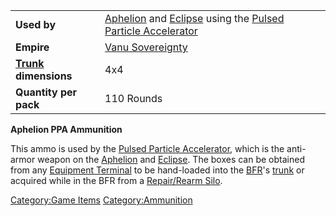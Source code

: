 |                                          |                                                                                                                                                         |
|------------------------------------------|---------------------------------------------------------------------------------------------------------------------------------------------------------|
| **Used by**                              | [Aphelion](Aphelion "wikilink") and [Eclipse](Eclipse "wikilink") using the [Pulsed Particle Accelerator](Pulsed_Particle_Accelerator_(BFR) "wikilink") |
| **Empire**                               | [Vanu Sovereignty](Vanu_Sovereignty "wikilink")                                                                                                         |
| **[Trunk](Trunk "wikilink") dimensions** | 4x4                                                                                                                                                     |
| **Quantity per pack**                    | 110 Rounds                                                                                                                                              |

**Aphelion PPA Ammunition**

This ammo is used by the [Pulsed Particle
Accelerator](Pulsed_Particle_Accelerator_(BFR) "wikilink"), which is the
anti-armor weapon on the [Aphelion](Aphelion "wikilink") and
[Eclipse](Eclipse "wikilink"). The boxes can be obtained from any
[Equipment Terminal](Equipment_Terminal "wikilink") to be hand-loaded
into the [BFR](BFR "wikilink")'s [trunk](trunk "wikilink") or acquired
while in the BFR from a [Repair/Rearm
Silo](Repair/Rearm_Silo "wikilink").

[Category:Game Items](Category:Game_Items "wikilink")
[Category:Ammunition](Category:Ammunition "wikilink")